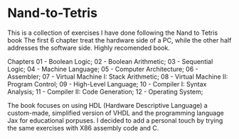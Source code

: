# Nand-to-Tetris
This is a collection of exercises I have done following the Nand to Tetris book
The first 6 chapter treat the hardware side of a PC, while the other half addresses the software side.
Highly recomended book. 

Chapters
01 - Boolean Logic;
02 - Boolean Arithmetic;
03 - Sequential Logic;
04 - Machine Language;
05 - Computer Architecture;
06 - Assembler;
07 - Virtual Machine I: Stack Arithmetic;
08 - Virtual Machine II: Program Control;
09 - High-Level Language;
10 - Compiler I: Syntax Analysis;
11 - Compiler II: Code Generation;
12 -  Operating System;

The book focuses on using HDL (Hardware Descriptive Language) a custom-made, simplified version of VHDL and the programming language Jax for educational porpuses.
I decided to add a personal touch by trying the same exercises with X86 assembly code and C.  
